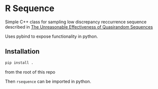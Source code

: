 # R Sequence

Simple C++ class for sampling low discrepancy reccurrence sequence described in 
[The Unreasonable Effectiveness of Quasirandom Sequences](http://extremelearning.com.au/unreasonable-effectiveness-of-quasirandom-sequences/)

Uses pybind to expose functionality in python. 


## Installation 
```python
pip install . 
```
from the root of this repo 

Then `rsequence` can be imported in python. 
